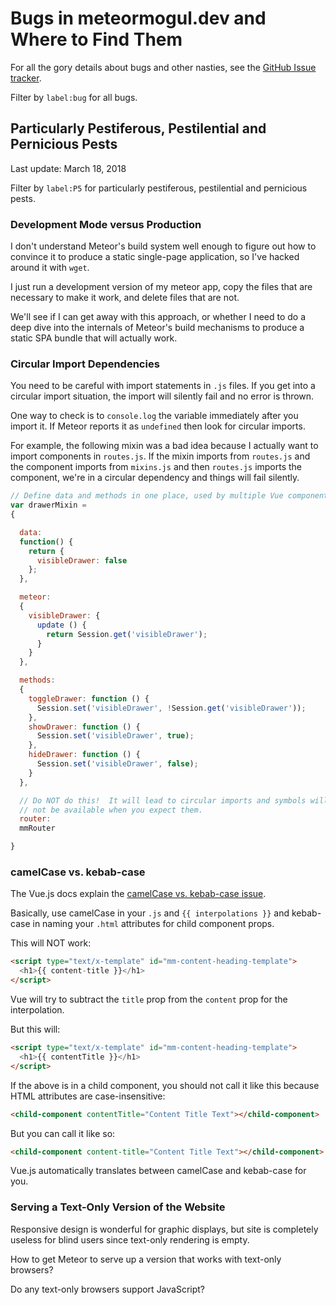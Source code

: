 # Bugs in meteormogul.dev and Where to Find Them

For all the gory details about bugs and other nasties, see the [GitHub Issue tracker](https://github.com/meteor-mogul/meteormogul.dev/issues).

Filter by `label:bug` for all bugs.

## Particularly Pestiferous, Pestilential and Pernicious Pests

Last update: March 18, 2018

Filter by `label:P5` for particularly pestiferous, pestilential and pernicious pests.

### Development Mode versus Production

I don't understand Meteor's build system well enough to figure out how to convince it to produce a static single-page application, so I've hacked around it with `wget`.

I just run a development version of my meteor app, copy the files that are necessary to make it work, and delete files that are not.

We'll see if I can get away with this approach, or whether I need to do a deep dive into the internals of Meteor's build mechanisms to produce a static SPA bundle that will actually work.

### Circular Import Dependencies

You need to be careful with import statements in `.js` files.  If you get into a circular import situation, the import will silently fail and no error is thrown.

One way to check is to `console.log` the variable immediately after you import it.  If Meteor reports it as `undefined` then look for circular imports.

For example, the following mixin was a bad idea because I actually want to import components in `routes.js`.  If the mixin imports from `routes.js` and the component imports from `mixins.js` and then `routes.js` imports the component, we're in a circular dependency and things will fail silently.

```js
// Define data and methods in one place, used by multiple Vue components
var drawerMixin =
{

  data:
  function() {
    return {
      visibleDrawer: false
    };
  },

  meteor:
  {
    visibleDrawer: {
      update () {
        return Session.get('visibleDrawer');
      }
    }
  },

  methods:
  {
    toggleDrawer: function () {
      Session.set('visibleDrawer', !Session.get('visibleDrawer'));
    },
    showDrawer: function () {
      Session.set('visibleDrawer', true);
    },
    hideDrawer: function () {
      Session.set('visibleDrawer', false);
    }
  },

  // Do NOT do this!  It will lead to circular imports and symbols will
  // not be available when you expect them.
  router:
  mmRouter

}
```

### camelCase vs. kebab-case

The Vue.js docs explain the [camelCase vs. kebab-case issue](https://vuejs.org/v2/guide/components.html#camelCase-vs-kebab-case).

Basically, use camelCase in your `.js` and `{{ interpolations }}` and kebab-case in naming your `.html` attributes for child component props.

This will NOT work:

```html
<script type="text/x-template" id="mm-content-heading-template">
  <h1>{{ content-title }}</h1>
</script>
```

Vue will try to subtract the `title` prop from the `content` prop for the interpolation.

But this will:

```html
<script type="text/x-template" id="mm-content-heading-template">
  <h1>{{ contentTitle }}</h1>
</script>
```

If the above is in a child component, you should not call it like this because HTML attributes are case-insensitive:

```html
<child-component contentTitle="Content Title Text"></child-component>
```

But you can call it like so:

```html
<child-component content-title="Content Title Text"></child-component>
```

Vue.js automatically translates between camelCase and kebab-case for you.

### Serving a Text-Only Version of the Website

Responsive design is wonderful for graphic displays, but site is completely useless for blind users since text-only rendering is empty.

How to get Meteor to serve up a version that works with text-only browsers?

Do any text-only browsers support JavaScript?
